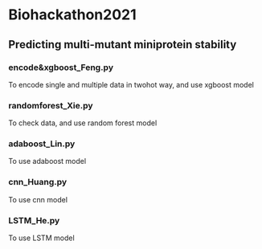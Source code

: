 # Biohackathon2021
## Predicting multi-mutant miniprotein stability


### encode&xgboost_Feng.py 

To encode single and multiple data in twohot way, and use xgboost model


### randomforest_Xie.py

To check data, and use random forest model


### adaboost_Lin.py

To use adaboost model


### cnn_Huang.py

To use cnn model

### LSTM_He.py

To use LSTM model
